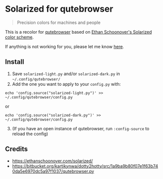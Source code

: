 # Solarized for qutebrowser

> Precision colors for machines and people

This is a recolor for [qutebrowser](https://www.qutebrowser.org/) based on [Ethan Schoonover's Solarized color scheme](https://ethanschoonover.com/solarized/).

If anything is not working for you, please let me know [here](https://github.com/harmtemolder/qutebrowser-solarized/issues).

## Install

1. Save `solarized-light.py` and/or `solarized-dark.py` in `~/.config/qutebrowser/`
2. Add the one you want to apply to your `config.py` with:

```shell
echo 'config.source("solarized-light.py")' >> ~/.config/qutebrowser/config.py
```

or

```shell
echo 'config.source("solarized-dark.py")' >> ~/.config/qutebrowser/config.py
```

3. (If you have an open instance of qutebrowser, run `:config-source` to reload the config)

## Credits

- https://ethanschoonover.com/solarized/
- https://bitbucket.org/kartikynwa/dotty2hotty/src/1a9ba9b80f07e1f63b740da5e6970dc5a97f1037/qutebrowser.py
